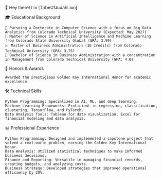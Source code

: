 👋 Hey there! I'm [TribeOfJudahLion]

🎓 Educational Background

    🧠 Pursuing a Doctorate in Computer Science with a focus on Big Data Analytics from Colorado Technical University (Expected: May 2027)
    🤖 Master of Science in Artificial Intelligence and Machine Learning from Colorado State University Global (GPA: 3.99)
    📈 Master of Business Administration (16 Credits) from Colorado Technical University (GPA: 3.75)
    💼 Bachelor of Science in Business Administration with a concentration in Management from Colorado Technical University (GPA: 4.0)

🏅 Honors & Awards

    Awarded the prestigious Golden Key International Honor for academic excellence.

🛠 Technical Skills

    Python Programming: Specialized in AI, ML, and deep learning.
    Machine Learning Frameworks: Proficient in regression, classification, clustering, TensorFlow, and PyTorch.
    Data Analysis Tools: Tableau for data visualization, Excel for financial modeling and data analysis.

📊 Professional Experience

    Python Programming: Designed and implemented a capstone project that solved a real-world problem, earning the Golden Key International Honor.
    Data Analysis: Utilized statistical techniques to make informed business decisions.
    Finance and Reporting: Versatile in managing financial records, creating budgets, and analyzing costs.
    Business Strategy: Developed strategies that improved operational efficiency by 20%.
